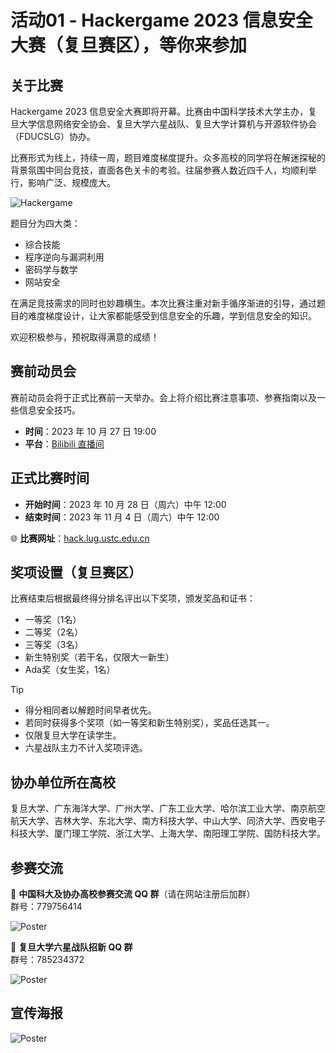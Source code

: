# 活动01 - Hackergame 2023 信息安全大赛（复旦赛区），等你来参加

## 关于比赛

Hackergame 2023 信息安全大赛即将开幕。比赛由中国科学技术大学主办，复旦大学信息网络安全协会、复旦大学六星战队、复旦大学计算机与开源软件协会（FDUCSLG）协办。

比赛形式为线上，持续一周，题目难度梯度提升。众多高校的同学将在解迷探秘的背景氛围中同台竞技，直面各色关卡的考验。往届参赛人数近四千人，均顺利举行，影响广泛、规模庞大。

![Hackergame](/Hackergame.png)

题目分为四大类：

- 综合技能
- 程序逆向与漏洞利用
- 密码学与数学
- 网站安全

在满足竞技需求的同时也妙趣横生。本次比赛注重对新手循序渐进的引导，通过题目的难度梯度设计，让大家都能感受到信息安全的乐趣，学到信息安全的知识。

欢迎积极参与，预祝取得满意的成绩！

## 赛前动员会

赛前动员会将于正式比赛前一天举办。会上将介绍比赛注意事项、参赛指南以及一些信息安全技巧。

- **时间**：2023 年 10 月 27 日 19:00  
- **平台**：[Bilibili 直播间](http://live.bilibili.com/26427434)

## 正式比赛时间

- **开始时间**：2023 年 10 月 28 日（周六）中午 12:00  
- **结束时间**：2023 年 11 月 4 日（周六）中午 12:00  

🌐 **比赛网址**：[hack.lug.ustc.edu.cn](https://hack.lug.ustc.edu.cn)

## 奖项设置（复旦赛区）

比赛结束后根据最终得分排名评出以下奖项，颁发奖品和证书：

- 一等奖（1名）
- 二等奖（2名）
- 三等奖（3名）
- 新生特别奖（若干名，仅限大一新生）
- Ada奖（女生奖，1名）

> [!tip]
>
> - 得分相同者以解题时间早者优先。
> - 若同时获得多个奖项（如一等奖和新生特别奖），奖品任选其一。
> - 仅限复旦大学在读学生。
> - 六星战队主力不计入奖项评选。

## 协办单位所在高校

复旦大学、广东海洋大学、广州大学、广东工业大学、哈尔滨工业大学、南京航空航天大学、吉林大学、东北大学、南方科技大学、中山大学、同济大学、西安电子科技大学、厦门理工学院、浙江大学、上海大学、南阳理工学院、国防科技大学。

## 参赛交流

📌 **中国科大及协办高校参赛交流 QQ 群**（请在网站注册后加群）  
群号：779756414

![Poster](/HackergameQQ.jpg)

📌 **复旦大学六星战队招新 QQ 群**  
群号：785234372

![Poster](/sixstarsQQ.jpg)

## 宣传海报

![Poster](/HackergamePoster.png)
